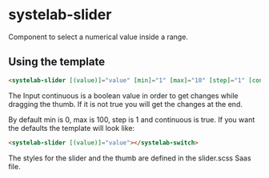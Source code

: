 # systelab-slider

Component to select a numerical value inside a range.

## Using the template

```html
<systelab-slider [(value)]="value" [min]="1" [max]="10" [step]="1" [continuous]="true"></systelab-switch>
```

The Input continuous is a boolean value in order to get changes while dragging the thumb. If it is not true you will get the changes at the end.

By default min is 0, max is 100, step is 1 and continuous is true. If you want the defaults the template will look like:

```html
<systelab-slider [(value)]="value"></systelab-switch>
```

The styles for the slider and the thumb are defined in the slider.scss Saas file.
